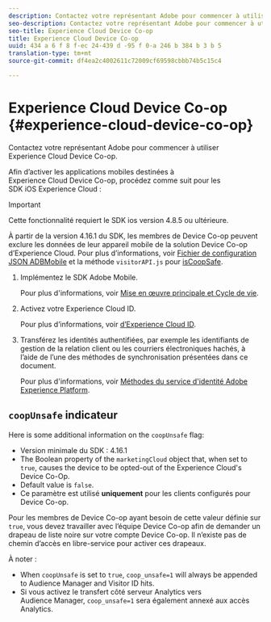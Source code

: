 ```yaml
---
description: Contactez votre représentant Adobe pour commencer à utiliser Experience Cloud Device Co-op.
seo-description: Contactez votre représentant Adobe pour commencer à utiliser Experience Cloud Device Co-op.
seo-title: Experience Cloud Device Co-op
title: Experience Cloud Device Co-op
uuid: 434 a 6 f 8 f-ec 24-439 d -95 f 0-a 246 b 384 b 3 b 5
translation-type: tm+mt
source-git-commit: df4ea2c4002611c72009cf69598cbbb74b5c15c4

---
```



# Experience Cloud Device Co-op {#experience-cloud-device-co-op}

Contactez votre représentant Adobe pour commencer à utiliser Experience Cloud Device Co-op.

Afin d’activer les applications mobiles destinées à Experience Cloud Device Co-op, procédez comme suit pour les SDK iOS Experience Cloud :

>[!IMPORTANT]
>
>Cette fonctionnalité requiert le SDK ios version 4.8.5 ou ultérieure.

À partir de la version 4.16.1 du SDK, les membres de Device Co-op peuvent exclure les données de leur appareil mobile de la solution Device Co-op d’Experience Cloud. Pour plus d’informations, voir [Fichier de configuration JSON ADBMobile](/help/ios/configuration/json-config/json-config.md) et la méthode `visitorAPI.js` pour [isCoopSafe](https://marketing.adobe.com/resources/help/en_US/mcvid/mcvid-coopsafe.html).

1. Implémentez le SDK Adobe Mobile.

   Pour plus d'informations, voir [Mise en œuvre principale et Cycle de vie](/help/ios/getting-started/dev-qs.md).
1. Activez votre Experience Cloud ID.

   Pour plus d’informations, voir [ d’Experience Cloud ID](/help/ios/marketing-cloud/mcvid.md).
1. Transférez les identités authentifiées, par exemple les identifiants de gestion de la relation client ou les courriers électroniques hachés, à l’aide de l’une des méthodes de synchronisation présentées dans ce document.

   Pour plus d'informations, voir [Méthodes du service d'identité Adobe Experience Platform](/help/ios/marketing-cloud/mc-methods.md).

## `coopUnsafe` indicateur

Here is some additional information on the `coopUnsafe` flag:

* Version minimale du SDK : 4.16.1
* The Boolean property of the `marketingCloud` object that, when set to `true`, causes the device to be opted-out of the Experience Cloud's Device Co-Op.
* Default value is `false`.
* Ce paramètre est utilisé **uniquement** pour les clients configurés pour Device Co-op.

Pour les membres de Device Co-op ayant besoin de cette valeur définie sur `true`, vous devez travailler avec l’équipe Device Co-op afin de demander un drapeau de liste noire sur votre compte Device Co-op. Il n’existe pas de chemin d’accès en libre-service pour activer ces drapeaux.

À noter :

* When `coopUnsafe` is set to `true`, `coop_unsafe=1` will always be appended to Audience Manager and Visitor ID hits.
* Si vous activez le transfert côté serveur Analytics vers Audience Manager, `coop_unsafe=1` sera également annexé aux accès Analytics.


